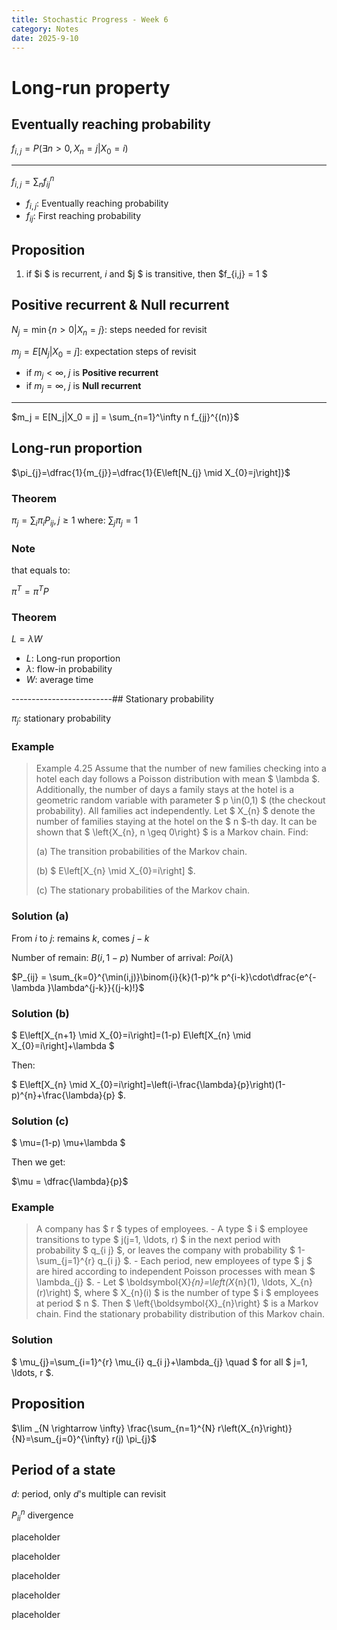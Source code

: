 ```yaml
---
title: Stochastic Progress - Week 6
category: Notes
date: 2025-9-10 
---
```


# Long-run property 

## Eventually reaching probability

$f_{i,j} = P(\exists n>0, X_n = j|X_0 = i)$

---

$f_{i,j} = \sum_n f_{ij}^n$
- $f_{i,j}$: Eventually reaching probability
- $f_{ij}$: First reaching probability

## Proposition 

1. if $i $ is recurrent, $i$ and $j $ is transitive, then $f_{i,j} = 1 $

## Positive recurrent & Null recurrent

$N_j = \min \{ n > 0| X_n = j\}$: steps needed for revisit 

$m_j = E[N_j | X_0 = j]$: expectation steps of revisit 

- if $m_j < \infty$, $j$ is **Positive recurrent**
- if $m_j = \infty$, $j$ is **Null recurrent**

---

$m_j = E[N_j|X_0 = j] = \sum_{n=1}^\infty n f_{jj}^{(n)}$

## Long-run proportion

$\pi_{j}=\dfrac{1}{m_{j}}=\dfrac{1}{E\left[N_{j} \mid X_{0}=j\right]}$

### Theorem

$\pi_j = \sum_{i}\pi_i P_{ij}, j\ge 1$
where: $\sum_{j} \pi_j  = 1$

### Note

that equals to:

$\pi^T = \pi^T P$

### Theorem 

$L = \lambda W$

- $L$: Long-run proportion
- $\lambda$: flow-in probability
- $W$: average time

-------------------------## Stationary probability

$\pi_j$: stationary probability

### Example 

> Example 4.25 Assume that the number of new families checking into a hotel each day follows a Poisson distribution with mean $ \lambda $. Additionally, the number of days a family stays at the hotel is a geometric random variable with parameter $ p \in(0,1) $ (the checkout probability). All families act independently. Let $ X_{n} $ denote the number of families staying at the hotel on the $ n $-th day. It can be shown that $ \left\{X_{n}, n \geq 0\right\} $ is a Markov chain. Find:
> 
> (a) The transition probabilities of the Markov chain.
> 
> (b) $ E\left[X_{n} \mid X_{0}=i\right] $.
> 
> (c) The stationary probabilities of the Markov chain.

### Solution (a)

From $i$ to $j$: remains $k$, comes $j-k$

Number of remain: $B(i, 1-p)$
Number of arrival: $Poi(\lambda)$

$P_{ij} = \sum_{k=0}^{\min(i,j)}\binom{i}{k}(1-p)^k p^{i-k}\cdot\dfrac{e^{-\lambda }\lambda^{j-k}}{(j-k)!}$

### Solution (b)

$ E\left[X_{n+1} \mid X_{0}=i\right]=(1-p) E\left[X_{n} \mid X_{0}=i\right]+\lambda $

Then:

$ E\left[X_{n} \mid X_{0}=i\right]=\left(i-\frac{\lambda}{p}\right)(1-p)^{n}+\frac{\lambda}{p} $.

### Solution (c)

$ \mu=(1-p) \mu+\lambda $

Then we get:

$\mu = \dfrac{\lambda}{p}$

### Example 

> A company has $ r $ types of employees. - A type $ i $ employee transitions to type $ j(j=1, \ldots, r) $ in the next period with probability $ q_{i j} $, or leaves the company with probability $ 1-\sum_{j=1}^{r} q_{i j} $. - Each period, new employees of type $ j $ are hired according to independent Poisson processes with mean $ \lambda_{j} $. - Let $ \boldsymbol{X}_{n}=\left(X_{n}(1), \ldots, X_{n}(r)\right) $, where $ X_{n}(i) $ is the number of type $ i $ employees at period $ n $. Then $ \left\{\boldsymbol{X}_{n}\right\} $ is a Markov chain. Find the stationary probability distribution of this Markov chain.

### Solution 

$ \mu_{j}=\sum_{i=1}^{r} \mu_{i} q_{i j}+\lambda_{j} \quad $ for all $ j=1, \ldots, r $.

## Proposition 

$\lim _{N \rightarrow \infty} \frac{\sum_{n=1}^{N} r\left(X_{n}\right)}{N}=\sum_{j=0}^{\infty} r(j) \pi_{j}$

## Period of a state

$d$: period, only $d$'s multiple can revisit 

$P_{ii}^n$ divergence



placeholder


placeholder


placeholder


placeholder


placeholder


